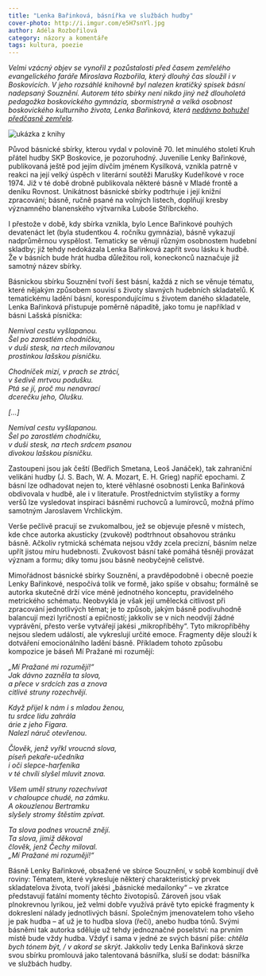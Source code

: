 ```yaml
---
title: "Lenka Bařinková, básnířka ve službách hudby"
cover-photo: http://i.imgur.com/e5H7snYl.jpg
author: Adéla Rozbořilová
category: názory a komentáře
tags: kultura, poezie
---
```


*Velmi vzácný objev se vynořil z pozůstalosti před časem zemřelého evangelického faráře Miroslava Rozbořila, který dlouhý čas sloužil i v Boskovicích. V jeho rozsáhlé knihovně byl nalezen kratičký spisek básní nadepsaný Souznění. Autorem této sbírky není nikdo jiný než dlouholetá pedagožka boskovického gymnázia, sbormistryně a velká osobnost boskovického kulturního života, Lenka Bařinková, která [nedávno bohužel předčasně zemřela](http://ohlasy.info/clanky/2015/12/lenka-odesla.html).*

<img src="http://i.imgur.com/e5H7snY.jpg" alt="ukázka z knihy" class="img-responsive img-popup" data-author="Adéla Rozbořilová">

Původ básnické sbírky, kterou vydal v polovině 70. let minulého století Kruh přátel hudby SKP Boskovice, je pozoruhodný. Juvenilie Lenky Bařinkové, publikovaná ještě pod jejím dívčím jménem Kysilková, vznikla patrně v reakci na její velký úspěch v literární soutěži Marušky Kudeříkové v roce 1974. Již v té době drobně publikovala některé básně v Mladé frontě a deníku Rovnost. Unikátnost básnické sbírky podtrhuje i její knižní zpracování; básně, ručně psané na volných listech, doplňují kresby významného blanenského výtvarníka Luboše Stříbrckého.

I přestože v době, kdy sbírka vznikla, bylo Lence Bařinkové pouhých devatenáct let (byla studentkou 4. ročníku gymnázia), básně vykazují nadprůměrnou vyspělost. Tematicky se věnují různým osobnostem hudební skladby; již tehdy nedokázala Lenka Bařinková zapřít svou lásku k hudbě. Že v básních bude hrát hudba důležitou roli, koneckonců naznačuje již samotný název sbírky.

Básnickou sbírku Souznění tvoří šest básní, každá z nich se věnuje tématu, které nějakým způsobem souvisí s životy slavných hudebních skladatelů. K tematickému ladění básní, korespondujícímu s životem daného skladatele, Lenka Bařinková přistupuje poměrně nápaditě, jako tomu je například v básni Lašská písnička: 

*Nemíval cestu vyšlapanou.  
Šel po zarostlém chodníčku,  
v duši stesk, na rtech milovanou  
prostinkou lašskou písničku.*

*Chodníček mizí, v prach se ztrácí,  
v šedivě mrtvou podušku.  
Ptá se jí, proč mu nenavrací  
dcerečku jeho, Olušku.*

*[…]*

*Nemíval cestu vyšlapanou.  
Šel po zarostlém chodníčku,  
v duši stesk, na rtech srdcem psanou  
divokou lašskou písničku.*

Zastoupeni jsou jak čeští (Bedřich Smetana, Leoš Janáček), tak zahraniční velikáni hudby (J. S. Bach, W. A. Mozart, E. H. Grieg) napříč epochami. Z básní lze odhadovat nejen to, které věhlasné osobnosti Lenka Bařinková obdivovala v hudbě, ale i v literatuře. Prostřednictvím stylistiky a formy veršů lze vysledovat inspiraci básněmi ruchovců a lumírovců, možná přímo samotným Jaroslavem Vrchlickým.

Verše pečlivě pracují se zvukomalbou, jež se objevuje přesně v místech, kde chce autorka akusticky (zvukově) podtrhnout obsahovou stránku básně. Ačkoliv rytmická schémata nejsou vždy zcela precizní, básním nelze upřít jistou míru hudebnosti. Zvukovost básní také pomáhá těsněji provázat význam a formu; díky tomu jsou básně neobyčejně celistvé.

Mimořádnost básnické sbírky Souznění, a pravděpodobně i obecně poezie Lenky Bařinkové, nespočívá tolik ve formě, jako spíše v obsahu; formálně se autorka skutečně drží více méně jednotného konceptu, pravidelného metrického schématu. Neobvyklá je však její umělecká citlivost při zpracování jednotlivých témat; je to způsob, jakým básně podivuhodně balancují mezi lyričností a epičností; jakkoliv se v nich neodvíjí žádné vyprávění, přesto verše vytvářejí jakési „mikropříběhy“. Tyto mikropříběhy nejsou sledem událostí, ale vykreslují určité emoce. Fragmenty děje slouží k dotváření emocionálního ladění básně. Příkladem tohoto způsobu kompozice je báseň Mí Pražané mi rozumějí:

*„Mí Pražané mi rozumějí!“  
Jak dávno zazněla ta slova,  
a přece v srdcích zas a znova  
citlivé struny rozechvějí.*

*Když přijel k nám i s mladou ženou,  
tu srdce lidu zahrála  
árie z jeho Figara.  
Nalezl náruč otevřenou.*

*Člověk, jenž vyřkl vroucná slova,  
píseň pekaře-učedníka  
i oči slepce-harfeníka  
v té chvíli slyšel mluvit znova.*

*Všem uměl struny rozechvívat  
v chaloupce chudé, na zámku.  
A okouzlenou Bertramku  
slyšely stromy štěstím zpívat.*

*Ta slova podnes vroucně znějí.  
Ta slova, jimiž děkoval  
člověk, jenž Čechy miloval.  
„Mí Pražané mi rozumějí!“*

Básně Lenky Bařinkové, obsažené ve sbírce Souznění, v sobě kombinují dvě roviny: Tématem, které vykresluje některý charakteristický prvek skladatelova života, tvoří jakési „básnické medailonky“ – ve zkratce představují fatální momenty těchto životopisů. Zároveň jsou však plnokrevnou lyrikou, jež velmi dobře využívá právě tyto epické fragmenty k dokreslení nálady jednotlivých básní. Společným jmenovatelem toho všeho je pak hudba – ať už je to hudba slova (řeči), anebo hudba tónů.	
Svými básněmi tak autorka sděluje už tehdy jednoznačné poselství: na prvním místě bude vždy hudba. Vždyť i sama v jedné ze svých básní píše: *chtěla bych tónem být, / v akord se skrýt*. Jakkoliv tedy Lenka Bařinková skrze svou sbírku promlouvá jako talentovaná básnířka, sluší se dodat: básnířka ve službách hudby.
